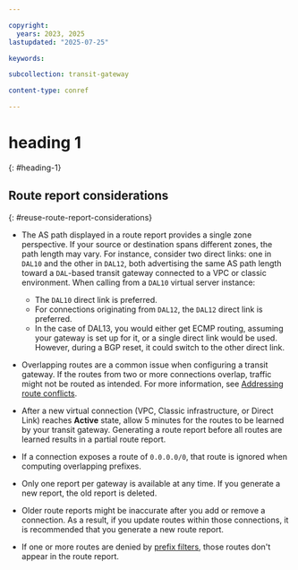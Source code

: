 ```yaml
---

copyright:
  years: 2023, 2025
lastupdated: "2025-07-25"

keywords:

subcollection: transit-gateway

content-type: conref

---
```


# heading 1
{: #heading-1}

## Route report considerations
{: #reuse-route-report-considerations}

* The AS path displayed in a route report provides a single zone perspective. If your source or destination spans different zones, the path length may vary. For instance, consider two direct links: one in `DAL10` and the other in `DAL12`, both advertising the same AS path length toward a `DAL`-based transit gateway connected to a VPC or classic environment. When calling from a `DAL10` virtual server instance:

   * The `DAL10` direct link is preferred.
   * For connections originating from `DAL12`, the `DAL12` direct link is preferred.
   * In the case of DAL13, you would either get ECMP routing, assuming your gateway is set up for it, or a single direct link would be used. However, during a BGP reset, it could switch to the other direct link.
* Overlapping routes are a common issue when configuring a transit gateway. If the routes from two or more connections overlap, traffic might not be routed as intended. For more information, see [Addressing route conflicts](/docs/transit-gateway?topic=transit-gateway-route-reports&interface=ui#route-conflicts).
* After a new virtual connection (VPC, Classic infrastructure, or Direct Link) reaches **Active** state, allow 5 minutes for the routes to be learned by your transit gateway. Generating a route report before all routes are learned results in a partial route report.
* If a connection exposes a route of `0.0.0.0/0`, that route is ignored when computing overlapping prefixes.
* Only one report per gateway is available at any time. If you generate a new report, the old report is deleted.
* Older route reports might be inaccurate after you add or remove a connection. As a result, if you update routes within those connections, it is recommended that you generate a new route report.
* If one or more routes are denied by [prefix filters](/docs/transit-gateway?topic=transit-gateway-adding-prefix-filters), those routes don't appear in the route report.
